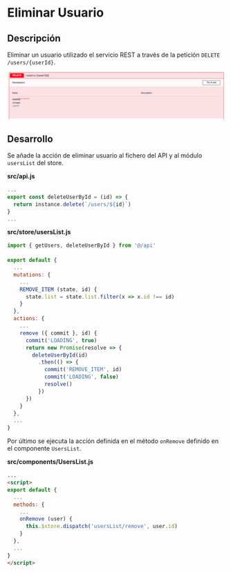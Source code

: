 # Eliminar Usuario

## Descripción

Eliminar un usuario utilizado el servicio REST a través de la petición `DELETE /users/{userId}`.

![DELETE users](img/DELETE_users_id.png)

## Desarrollo

Se añade la acción de eliminar usuario al fichero del API y al módulo `usersList` del store.

**src/api.js**

```javascript
...
export const deleteUserById = (id) => {
  return instance.delete(`/users/${id}`)
}
...
```

**src/store/usersList.js**

```javascript
import { getUsers, deleteUserById } from '@/api'

export default {
  ...
  mutations: {
    ...
    REMOVE_ITEM (state, id) {
      state.list = state.list.filter(x => x.id !== id)
    }
  },
  actions: {
    ...
    remove ({ commit }, id) {
      commit('LOADING', true)
      return new Promise(resolve => {
        deleteUserById(id)
          .then(() => {
            commit('REMOVE_ITEM', id)
            commit('LOADING', false)
            resolve()
          })
      })
    }
  },
  ...
}

```

Por último se ejecuta la acción definida en el método `onRemove` definido en el componente `UsersList`.

**src/components/UsersList.js**

```html
...
<script>
export default {
  ...
  methods: {
    ...
    onRemove (user) {
      this.$store.dispatch('usersList/remove', user.id)
    }
  },
  ...
}
</script>
```
